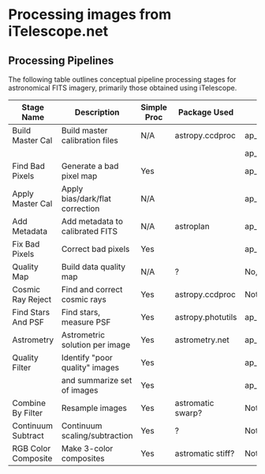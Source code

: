# Processing images from iTelescope.net

## Processing Pipelines

The following table outlines conceptual pipeline processing stages
for astronomical FITS imagery, primarily those obtained using iTelescope.

| Stage Name          | Description                     | Simple Proc | Package Used      | Implemented?           |
| ------------------- | ------------------------------- | ----------- | ----------------- | ---------------------- |
| Build Master Cal    | Build master calibration files  | N/A         | astropy.ccdproc   | ap_combine_darks.py    |
|                     |                                 |             |                   | ap_calc_read_noise.py  |
| Find Bad Pixels     | Generate a bad pixel map        | Yes         |                   | ap_find_badpix.py      |
| Apply Master Cal    | Apply bias/dark/flat correction | N/A         |                   | ap_calibrate.py        |
| Add Metadata        | Add metadata to calibrated FITS | N/A         | astroplan         | ap_add_metadata.py     |
| Fix Bad Pixels      | Correct bad pixels              | Yes         |                   | ap_fix_badpix.py       |
| Quality Map         | Build data quality map          | N/A         | ?                 | No, not needed?        |
| Cosmic Ray Reject   | Find and correct cosmic rays    | Yes         | astropy.ccdproc   | Not yet                |
| Find Stars And PSF  | Find stars, measure PSF         | Yes         | astropy.photutils | ap_find_stars.py       |
| Astrometry          | Astrometric solution per image  | Yes         | astrometry.net    | ap_astrometry.py       |
| Quality Filter      | Identify "poor quality" images  | Yes         |                   | ap_find_stars.py       |
|                     | and summarize set of images     | Yes         |                   | ap_quality_summary.py  |
| Combine By Filter   | Resample images                 | Yes         | astromatic swarp? | Not yet                |
| Continuum Subtract  | Continuum scaling/subtraction   | Yes         | ?                 | Not yet                |
| RGB Color Composite | Make 3-color composites         | Yes         | astromatic stiff? | Not yet                | 
